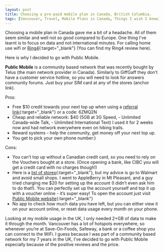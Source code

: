 ```yaml
---
layout: post
title: Choosing a pre-paid mobile plan in Canada, British Columbia.
tags: [Vancouver, Travel, Mobile Plans in Canada, Things I wish I knew]
---
```


Choosing a mobile plan in Canada gave me a bit of a headache. All of them seem similar and well not so good compared to Europe. One thing I've learnt is to focus on data and not international minutes. For calling home use wifi or [Ring4](https://www.ring4.com){:target="_blank"} (You can find my Ring4 review here).

Here is why I decided to go with Public Mobile.


**Public Mobile**
is a community based network that was recently bought by Telus (the main network provider in Canada). Similarly to GiffGaff they don’t have a customer service hotline, so you will need to look for answers community forums. Just buy your SIM card at any of the stores (anchor link).


Pros: 
- Free $10 credit towards your next top up when using a [referral link](https://activate.publicmobile.ca/?raf=6ZMQ2N){:target="_blank"} or a code: 6ZMQ2N
- Cheap and reliable network: $40 (5GB at 3G Speed, - Unlimited Canada-wide Talk, - Unlimited International Text) I used it for 2 weeks now and had network everywhere even on hiking trails.
- Reward systems - help the community, get money off your next top up. 
- You get to pick your own phone number:)

Cons: 
- You can’t top up without a Canadian credit card, so you need to rely on the Vouchers bought at a store. (Once opening a bank, like CIBC you will get a credit card with no charges though!) 
- Here is a [list of stores](https://www.publicmobile.ca/en/bc/store-locator){:target="_blank"}, but my advice is go to Walmart and avoid small shops. 
I went to AppleBerry in Mt Pleasant, and a guy tried charging me $20 for setting up the account (I didn’t even ask him to do that!). You can perfectly set up the account yourself and top it up with a voucher online - it’s super easy! To open the account just visit [Public Mobile website](https://activate.publicmobile.ca/?raf=6ZMQ2N){:target="_blank"}
- No app to check how much data you have left, but you can either view it on your account online, or reset data usage every month on your phone. 

Looking at my mobile usage in the UK, I only needed 2+GB of data to make it through the month. Vancouver has a lot of hotspots everywhere, so whenever you’re at Save-On-Foods, Safeway, a bank or a coffee shop you can connect to the WiFi. I guess because I was part of a community based network for my 7 years in the UK, I’ve decided to go with Public Mobile especially because of the positive reviews and the price. 